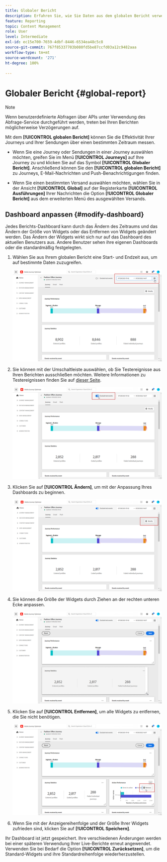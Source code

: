 ```yaml
---
title: Globaler Bericht
description: Erfahren Sie, wie Sie Daten aus dem globalen Bericht verwenden
feature: Reporting
topic: Content Management
role: User
level: Intermediate
exl-id: ec15e700-7659-4dbf-8446-6534ea48c5c8
source-git-commit: 767f85337703b080fd5be87ccfd03a12c9482aaa
workflow-type: tm+mt
source-wordcount: '271'
ht-degree: 100%

---
```


# Globaler Bericht {#global-report}

>[!NOTE]
>
> Wenn benutzerdefinierte Abfragen über APIs unter Verwendung des Abfrage-Service durchgeführt werden, treten bei Ihren Berichten möglicherweise Verzögerungen auf.

Mit dem **[!UICONTROL globalen Bericht]** können Sie die Effektivität Ihrer Journeys und Ihrer Sendungen über einen bestimmten Zeitraum messen.

* Wenn Sie eine Journey oder Sendungen in einer Journey auswählen möchten, greifen Sie im Menü **[!UICONTROL Journeys]** auf Ihre Journey zu und klicken Sie auf das Symbol **[!UICONTROL Globaler Bericht]**. Anschließend können Sie den **[!UICONTROL globalen Bericht]** zu Journeys, E-Mail-Nachrichten und Push-Benachrichtigungen finden.

* Wenn Sie einen bestimmten Versand auswählen möchten, wählen Sie in der Ansicht **[!UICONTROL Global]** auf der Registerkarte **[!UICONTROL Ausführungen]** Ihrer Nachrichten die Option **[!UICONTROL Globaler Bericht]** aus dem erweiterten Menü des ausgewählten Versands.

## Dashboard anpassen {#modify-dashboard}

Jedes Berichts-Dashboard kann durch das Ändern des Zeitraums und das Ändern der Größe von Widgets oder das Entfernen von Widgets geändert werden. Das Ändern der Widgets wirkt sich nur auf das Dashboard des aktuellen Benutzers aus. Andere Benutzer sehen ihre eigenen Dashboards oder die standardmäßig festgelegten.

1. Wählen Sie aus Ihrem globalen Bericht eine Start- und Endzeit aus, um auf bestimmte Daten zuzugreifen.

   ![](../assets/report_modify_1.png)

1. Sie können mit der Umschaltleiste auswählen, ob Sie Testereignisse aus Ihren Berichten ausschließen möchten. Weitere Informationen zu Testereignissen finden Sie auf [dieser Seite](../building-journeys/testing-the-journey.md).

   ![](../assets/report_modify_2.png)

1. Klicken Sie auf **[!UICONTROL Ändern]**, um mit der Anpassung Ihres Dashboards zu beginnen.

   ![](../assets/report_modify_3.png)

1. Sie können die Größe der Widgets durch Ziehen an der rechten unteren Ecke anpassen.

   ![](../assets/report_modify_4.png)

1. Klicken Sie auf **[!UICONTROL Entfernen]**, um alle Widgets zu entfernen, die Sie nicht benötigen.

   ![](../assets/report_modify_5.png)

1. Wenn Sie mit der Anzeigereihenfolge und der Größe Ihrer Widgets zufrieden sind, klicken Sie auf **[!UICONTROL Speichern]**.

Ihr Dashboard ist jetzt gespeichert. Ihre verschiedenen Änderungen werden bei einer späteren Verwendung Ihrer Live-Berichte erneut angewendet. Verwenden Sie bei Bedarf die Option **[!UICONTROL Zurücksetzen]**, um die Standard-Widgets und ihre Standardreihenfolge wiederherzustellen.
